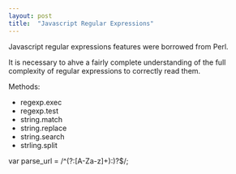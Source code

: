```yaml
---
layout: post
title:  "Javascript Regular Expressions"
---
```


Javascript regular expressions features were borrowed from Perl.

It is necessary to ahve a fairly complete understanding of the full complexity of regular expressions to correctly read them.

Methods:
* regexp.exec
* regexp.test
* string.match
* string.replace
* string.search
* strling.split

var parse_url = /^(?:[A-Za-z]+):)?$/;
